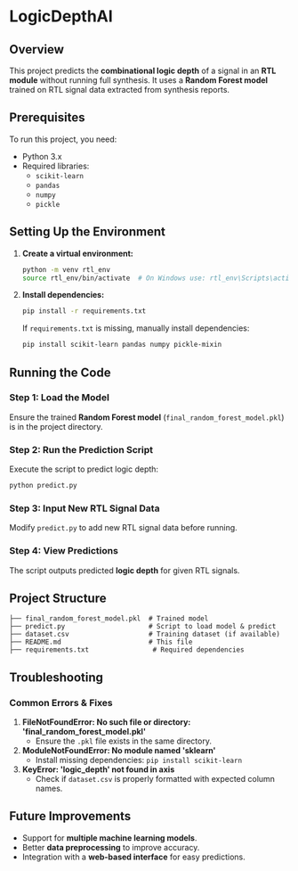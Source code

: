 # LogicDepthAI

## Overview
This project predicts the **combinational logic depth** of a signal in an **RTL module** without running full synthesis. It uses a **Random Forest model** trained on RTL signal data extracted from synthesis reports.

## Prerequisites
To run this project, you need:
- Python 3.x
- Required libraries:
  - `scikit-learn`
  - `pandas`
  - `numpy`
  - `pickle`

## Setting Up the Environment

1. **Create a virtual environment:**
   ```sh
   python -m venv rtl_env
   source rtl_env/bin/activate  # On Windows use: rtl_env\Scripts\activate
   ```

2. **Install dependencies:**
   ```sh
   pip install -r requirements.txt
   ```
   If `requirements.txt` is missing, manually install dependencies:
   ```sh
   pip install scikit-learn pandas numpy pickle-mixin
   ```

## Running the Code

### **Step 1: Load the Model**
Ensure the trained **Random Forest model** (`final_random_forest_model.pkl`) is in the project directory.

### **Step 2: Run the Prediction Script**
Execute the script to predict logic depth:
```sh
python predict.py
```

### **Step 3: Input New RTL Signal Data**
Modify `predict.py` to add new RTL signal data before running.

### **Step 4: View Predictions**
The script outputs predicted **logic depth** for given RTL signals.

## Project Structure
```
├── final_random_forest_model.pkl  # Trained model
├── predict.py                     # Script to load model & predict
├── dataset.csv                    # Training dataset (if available)
├── README.md                      # This file
├── requirements.txt                # Required dependencies
```

## Troubleshooting
### **Common Errors & Fixes**
1. **FileNotFoundError: No such file or directory: 'final_random_forest_model.pkl'**
   - Ensure the `.pkl` file exists in the same directory.
2. **ModuleNotFoundError: No module named 'sklearn'**
   - Install missing dependencies: `pip install scikit-learn`
3. **KeyError: 'logic_depth' not found in axis**
   - Check if `dataset.csv` is properly formatted with expected column names.

## Future Improvements
- Support for **multiple machine learning models**.
- Better **data preprocessing** to improve accuracy.
- Integration with a **web-based interface** for easy predictions.



